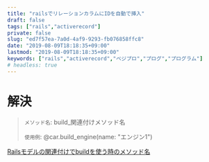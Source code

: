 ```yaml
---
title: "railsでリレーションカラムにIDを自動で挿入"
draft: false
tags: ["rails","activerecord"]
private: false
slug: "ed7f57ea-7a0d-4af9-9293-fb076858ffc8"
date: "2019-08-09T18:18:35+09:00"
lastmod: "2019-08-09T18:18:35+09:00"
keywords: ["rails","activerecord","ベジプロ","プログ","プログラム"]
# headless: true
---
```


# 解決
> `メソッド名`: build_関連付けメソッド名
>
> `使用例`: @car.build_engine(name: "エンジン1")


[Railsモデルの関連付けでbuildを使う時のメソッド名](https://gist.github.com/seak0503/7291012e7e99fc8aca80)
